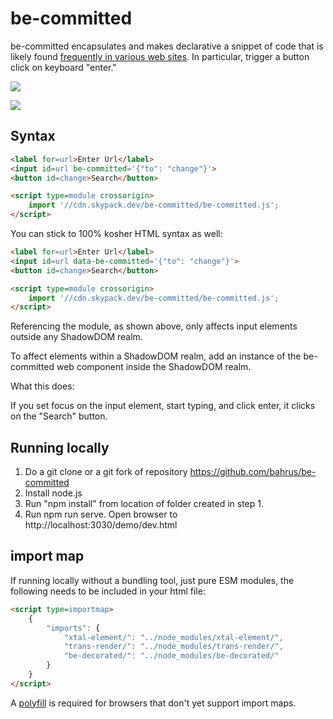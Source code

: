# be-committed

be-committed encapsulates and makes declarative a snippet of code that is likely found [frequently in various web sites](https://www.w3schools.com/howto/howto_js_trigger_button_enter.asp). In particular, trigger a button click on keyboard "enter."

<a href="https://nodei.co/npm/hypo-link/"><img src="https://nodei.co/npm/be-committed.png"></a>

<img src="https://badgen.net/bundlephobia/minzip/be-committed">

## Syntax

```html
<label for=url>Enter Url</label>
<input id=url be-committed='{"to": "change"}'>
<button id=change>Search</button>

<script type=module crossorigin>
    import '//cdn.skypack.dev/be-committed/be-committed.js';
</script>
```

You can stick to 100% kosher HTML syntax as well:

```html
<label for=url>Enter Url</label>
<input id=url data-be-committed='{"to": "change"}'>
<button id=change>Search</button>

<script type=module crossorigin>
    import '//cdn.skypack.dev/be-committed/be-committed.js';
</script>
```

Referencing the module, as shown above, only affects input elements outside any ShadowDOM realm.

To affect elements within a ShadowDOM realm, add an instance of the be-committed web component inside the ShadowDOM realm.

What this does:

If you set focus on the input element, start typing, and click enter, it clicks on the "Search" button.


## Running locally

1.  Do a git clone or a git fork of repository https://github.com/bahrus/be-committed
2.  Install node.js
3.  Run "npm install" from location of folder created in step 1.
4.  Run npm run serve.  Open browser to http://localhost:3030/demo/dev.html

## import map

If running locally without a bundling tool, just pure ESM modules, the following needs to be included in your html file:

```html
<script type=importmap>
    {
        "imports": {
            "xtal-element/": "../node_modules/xtal-element/",
            "trans-render/": "../node_modules/trans-render/",
            "be-decorated/": "../node_modules/be-decorated/"
        }
    }
</script>
```

A [polyfill](https://github.com/guybedford/es-module-shims) is required for browsers that don't yet support import maps.

